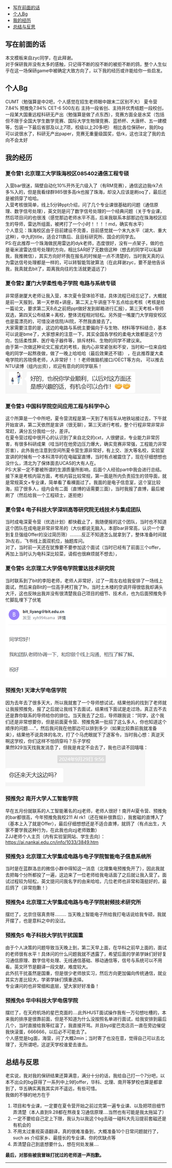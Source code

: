 
- [写在前面的话](#写在前面的话)
- [个人Bg](#个人Bg)
- [我的经历](#我的经历)
- [总结与反思](#总结与反思)

## 写在前面的话
本文模板来自zyc同学，在此拜谢。  
对于保研我并没有太多的感触，只记得不断的投不断的被拒不断的鸽，整个人生似乎在这一场保研game中被确定大致方向了，以下我的经历或许能给你一些启发。

## 个人Bg
CUMT（勉强算是中2吧，个人感觉在招生老师眼中跟末二区别不大） 夏令营7.84%  预推免7.94% CET-6 500左右 主持一段省创、主持并优秀结题一段校创，一段某大国重远程科研无产出（勉强算是做了点东西），竞赛方面全是水奖（包括但不限于全国大学生数学竞赛、国际大学生物理竞赛、蓝桥杯、大唐杯、五一建模等，包装一下最后省部及以上7项，校级以上20多吧）
相比各位保研er，我的bg可以说很水了，科研无产出paper，竞赛无重量级国奖，低rk，这也注定了我的去向不会太好

## 我的经历
### 夏令营1 北京理工大学珠海校区085402通信工程专硕
入营bar很迷，隔壁自动化10%开外无六级入了（有RM竞赛），通信这边我rk7点多%入的，但是我看绿群985很多高rk也报了珠海，却没入应该是刷oq了，最后还是被鸽穿了哈哈。  
入营考核很简单，线上5分钟ppt介绍，问了几个专业课很基础的问题（通信原理、数字信号处理），英文则是问了数字信号处理的一个经典问题（关于专业课，然后项目问的也很浅（感觉那边老师水平不高，后来我联系本部那边在珠海校区招生的导师，雷达所组面，被拷打了一个小时！！！！md，确实有水平）  
个人意见：珠海校区由于目前建设不完善，目前感觉就一个末九水平（湖大、重大这种），中九的title，适合211靠后、且目标研究所、国企的同学去。  
PS:在此推荐一个珠海做民用雷达的dyk老师，态度很好，没有一点架子，做的也是毫米波雷达信号处理的方向，相比SAR好了无数倍这种（想去的同学可以私聊我，我推微信），其实方向好坏我在报名的时候是一点不清楚的，当时我天真的认为雷达信号处理都是一样的，可以转智能驾驶算法（在此拜谢zyc，要不是他告诉我，我真就去bit了，距离我向往的生活就更遥远了）

### 夏令营2 厦门大学柔性电子学院 电路与系统专硕
非常感谢厦大老师让我入营，本次夏令营体验不错，具体流程已经忘记了，大概就是前一天报到，第一天参观+讲座，第二天上午讲座下午五点给出考核（考核是给一篇论文，要求第二天8点之前把ppt做好发到邮箱进行汇报），第三天考核+导师双选，第四天公布结果＋离校，整体流程相对轻松。另外提一嘴厦门大学翔安校区也是蛮漂亮的，可惜没进信院/AI院，不然我直接去了。  
大家需要注意的是，这边的电路与系统主要偏向于与生物、材料等学科结合，基本可以说是bme了，大家想来的注意一下，其实全国各学校的柔电大致都是这个方向，包括柔性屏、医疗电子器件等，排斥材料、生物的同学不建议来。  
由于第一次做这种论文汇报式的考核，我内心非常紧张和不安，当时和一位来自桂电的同学一起熬夜做，做了一晚上哈哈哈（最后效果还不错） ，在此推荐厦大柔电学院的苏晓倩老师，人非常好！！！老师做脑机接口/OECT等方向， 可以推去NTU读博（组内出资），欢迎有意向的同学联系！
![xmu](./pic/xmu苏老师.png)


### 夏令营3 中国科学院空间应用工程与科学中心
这个所算是一个中所吧，夏令营流程是第一天到了有班车从地铁站接过去，下午就开始宣讲，第二天依然是宣讲（很无聊），第三天进行考核，整个行程非常非常非常赶，满分五分我给一分，差评。  
在夏令营过程中很开心的认识到了来自北交的cxt，人很健谈，专业能力非常厉害，有很多科研成果（哇当时在他旁边压力爆大，确实竞赛非常强，工程能力非常厉害），此外我也注意到空间所夏令营生源非常好，有上交、浙大等名校，实验室宣讲的时候有一个本科清华的在电磁室直博，当时有点被震住了，现在仔细想想也没什么，清北为了保体面去UCAS的大有人在。  
PS:大家一定不要被所谓的生源质量所影响，后面个人经验part中我会进行总结。  
接下来是考核内容方面，考核内容比较常规，第一面是所内负责招生的领导面，就是常规英文+专业课，简单看了看裸面过了。我面的是电子信息室，这个室比较海，招了很多人，组内会有二面（直博的话需要三面），当时我报了直博，最后被刷了（然后给我一个工程硕士，遂拒绝）  


### 夏令营4 电子科技大学深圳高等研究院无线技术与集成团队
当时成电深夏令营（优选计划）都快截止了，我随便报的这个团队，当时也不知道这个团队在成电是非常非常吊的（大伙都说无脑入，本部bar非常高，认识一个拿到复旦强组Offer的没过简历筛）………反正不知道怎么就拿到了，整体准备时间就3h左右，飞书线上面双机位，抽题库问。  
对了，当时前一天还在犹豫要不要参加这个面试（当时已经有了前面三个offer，再加上当时认为电科深比较菜，请假也很麻烦就不想去），

### 夏令营5 北京理工大学信电学院雷达技术研究院
当时联系到了bit的李阳老师，老师人非常好，过了一周左右给我安排了一场线上面试，然后来自Bit的一位高手拷打我了1h，当时土木楼的空调开得很低我却满头大汗，这也反映出我并没有很清楚我自己项目的细节、技术点，也为后面预推免手忙脚乱埋下了伏笔

![bit](./pic/bit雷达.png "北理本部雷达老师人非常好")


### 预推免1 天津大学电信学院
因为去年去了很多天大，所以我就套了一个导师想试试，结果他妈的找到了老师就让我报预推免，报了之后就让我线下去面试，结果线下面试是走过场，真正去不去还是靠你联系的导师给你的排位。当天我去了之后，导师跟我说：“同学，这个我们还是非常想要你，但是前面夏令营、预推免第一批招了这么多人，你也知道这个顺序的问题.....”，然后我问我在他那边可以排到多少（如果比较靠前我就准备来），结果他不说具体的名次，打了个马虎眼就下了逐客令，当时我心想：真逆天啊这学校，你们这样不怕鸽穿吗？乐子学校  
果然929当天找我发消息了，但我是肯定不会去了，我也已读不回嘻嘻：
![幽默天大](./pic/tju.png)

### 预推免2 南开大学人工智能学院
早在五月份就联系的人工智能著名的zjj老师，老师人很好！南开AI夏令营、预推免的bar都很高，今年预推免我校211 AI rk1（还在候补很靠后），我套磁的直博入了（基本上入了就是Offer），最后仔细想想还是不适合直博，就鸽了（有点出生，大家不要学我这种行为，在此我也向zjj老师致歉）  
ZJJ老师个人主页（内有实验室网站、学生去向）：https://ai.nankai.edu.cn/info/1033/3849.htm

### 预推免3 北京理工大学集成电路与电子学院智能电子信息系统所
当时是在蓝群洛总的微信小群中得知这一消息（北理集电预推免开了），因此我就去把每个分所都投了一遍，这边来了一位老师给我电话面了之后就让我入营了。面试过程较为轻松，英文提问问我名字的由来哈哈，几位老师也非常和蔼挺好的，最后鸽了（非常抱歉！）
### 预推免4 北京理工大学集成电路与电子学院射频技术研究所
摆烂了，北京住宿真贵呀……… 当天晚上智能电子所给我打电话说给我专硕，我就开摆了，也是意料之中的没过。

### 预推免5 电子科技大学抗干扰国重
由于个人决策的问题导致当天晚上到，第二天早上面，在华科之前早上面的，面试的老师很有水平！具体问的什么问题我就不透露了，希望后面的学弟学妹们好好复习通信原理、数字信号处理、无线通信基础、移动通信等，信号与系统可以不用看。英文环节是翻译一段文献，难度较大。  
此外抗干扰虽然是国重，但是很少老师放实习，然后方向更加偏向传统通信，就业其实方差比较大，学弟学妹们慎重选择。  
专业课问的也非常细和底层，望大家好好准备！ 

### 预推免6 华中科技大学电信学院
摆烂了，在天府机场的星巴克面的....此外HUST面试操作我有一万句想吐槽的，本来我的排序是很靠前面，但是不知道为什么没按照名单进行面试，给我安排到最后几个，当时直接给我等红温了，我直接开骂。并且byd星巴克店员一直在旁边催促我快滚蛋，666666，以后必不可能去了。  
个人感觉是bg面，海营，问了大概2min；当时寄了也没在意，觉得自己可以去北理了，无所谓吧，这逆天学校谁爱去谁去。  


## 总结与反思
老实说，我对我的保研结果还算满意，满分十分的话，我给自己打一个7分吧，以本不出众的bg获得了一系列中上9的offer，华科、北理、南开等梦校也算是都拿到了，华五确实离我其实并不遥远，有些可惜。    
我做的不够的地方在于  
1. 项目和专业课，一定要在夏令营开始之前过完第一遍专业课、以及把项目细节弄清楚（本人直到9.28都在熬夜复习通信原理....当然也有可能是我太拖延了）  
2. 一定不要给自己定上下限，我认为以我这个bg去碰一碰科大先沿提前套磁还是有机会的
3. 不用太过重视英语翻译，真的很难准备到，大概准备10个日常问题就行了，such as 介绍家乡、最擅长的专业课、你的优缺点等
4. 弄清楚自己到底想要什么，想在何处发展....  

**最后，对那些被我冒昧打扰过的老师道一声抱歉。**

---




